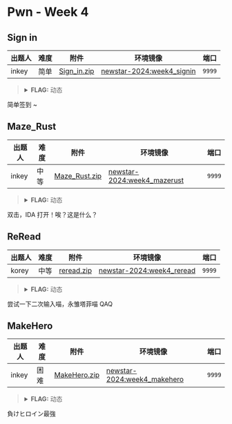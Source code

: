 # Pwn - Week 4

## Sign in

| 出题人 | 难度 | 附件 | 环境镜像 | 端口 |
|-----|-----|-----|-----|-----|
| inkey | 简单 | [Sign_in.zip](https://github.com/project-newstar/newstar-ctf-2024/releases/download/attachment-week4/Sign_in.zip) | [newstar-2024:week4_signin](https://hub.docker.com/r/openctf/newstar-2024/tags?name=week4_signin) | `9999` |

> <details><summary><strong>FLAG:</strong> 动态</summary>
> </details>

简单签到 ~

## Maze_Rust

| 出题人 | 难度 | 附件 | 环境镜像 | 端口 |
|-----|-----|-----|-----|-----|
| inkey | 中等 | [Maze_Rust.zip](https://github.com/project-newstar/newstar-ctf-2024/releases/download/attachment-week4/Maze_Rust.zip) | [newstar-2024:week4_mazerust](https://hub.docker.com/r/openctf/newstar-2024/tags?name=week4_mazerust) | `9999` |

> <details><summary><strong>FLAG:</strong> 动态</summary>
> </details>

双击，IDA 打开！唉？这是什么？

## ReRead

| 出题人 | 难度 | 附件 | 环境镜像 | 端口 |
|-----|-----|-----|-----|-----|
| korey | 中等 | [reread.zip](https://github.com/project-newstar/newstar-ctf-2024/releases/download/attachment-week4/reread.zip) | [newstar-2024:week4_reread](https://hub.docker.com/r/openctf/newstar-2024/tags?name=week4_reread) | `9999` |

> <details><summary><strong>FLAG:</strong> 动态</summary>
> </details>

尝试一下二次输入喵，永雏塔菲喵 QAQ

## MakeHero

| 出题人 | 难度 | 附件 | 环境镜像 | 端口 |
|-----|-----|-----|-----|-----|
| inkey | 困难 | [MakeHero.zip](https://github.com/project-newstar/newstar-ctf-2024/releases/download/attachment-week4/MakeHero.zip) | [newstar-2024:week4_makehero](https://hub.docker.com/r/openctf/newstar-2024/tags?name=week4_makehero) | `9999` |

> <details><summary><strong>FLAG:</strong> 动态</summary>
> </details>

負けヒロイン最強
